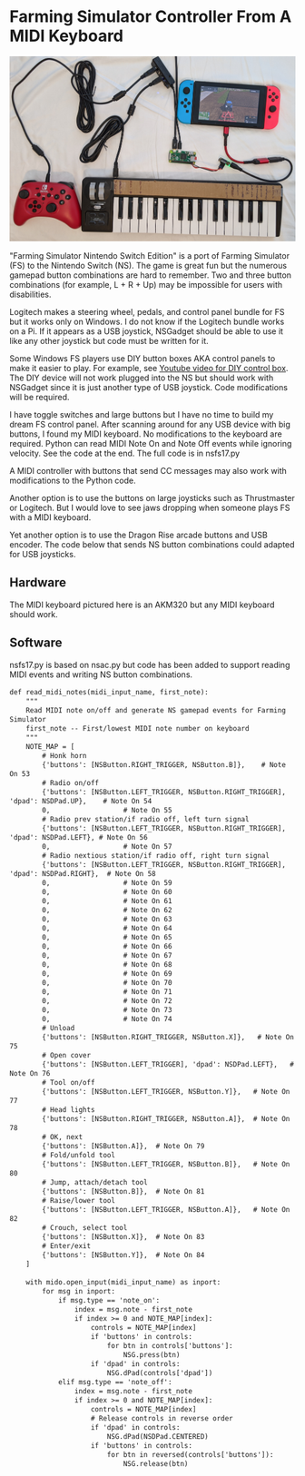 # Farming Simulator Controller From A MIDI Keyboard

![USB MIDI keyboard controlling Farming Simulator on Nintendo Switch](./images/farm_sim_midi.jpg)

"Farming Simulator Nintendo Switch Edition" is a port of Farming Simulator (FS)
to the Nintendo Switch (NS). The game is great fun but the numerous gamepad
button combinations are hard to remember. Two and three button combinations
(for example, L + R + Up) may be impossible for users with disabilities.

Logitech makes a steering wheel, pedals, and control panel bundle for FS but it
works only on Windows. I do not know if the Logitech bundle works on a Pi. If
it appears as a USB joystick, NSGadget should be able to use it like any other
joystick but code must be written for it.

Some Windows FS players use DIY button boxes AKA control panels to make it
easier to play. For example, see [Youtube video for DIY control box](https://www.youtube.com/watch?v=Z7Sc4MJ8RPM).
The DIY device will not work plugged into the NS but should work with NSGadget
since it is just another type of USB joystick. Code modifications will be
required.

I have toggle switches and large buttons but I have no time to build my dream
FS control panel. After scanning around for any USB device with big
buttons, I found my MIDI keyboard. No modifications to the keyboard are
required. Python can read MIDI Note On and Note Off events while ignoring velocity.
See the code at the end. The full code is in nsfs17.py

A MIDI controller with buttons that send CC messages may also work with
modifications to the Python code.

Another option is to use the buttons on large joysticks such as Thrustmaster or
Logitech. But I would love to see jaws dropping when someone plays FS with a
MIDI keyboard.

Yet another option is to use the Dragon Rise arcade buttons and USB encoder.
The code below that sends NS button combinations could adapted for USB
joysticks.

## Hardware

The MIDI keyboard pictured here is an AKM320 but any MIDI keyboard should work.

## Software

nsfs17.py is based on nsac.py but code has been added to support reading MIDI
events and writing NS button combinations.

```
def read_midi_notes(midi_input_name, first_note):
    """
    Read MIDI note on/off and generate NS gamepad events for Farming Simulator
    first_note -- First/lowest MIDI note number on keyboard
    """
    NOTE_MAP = [
        # Honk horn
        {'buttons': [NSButton.RIGHT_TRIGGER, NSButton.B]},    # Note On 53
        # Radio on/off
        {'buttons': [NSButton.LEFT_TRIGGER, NSButton.RIGHT_TRIGGER], 'dpad': NSDPad.UP},    # Note On 54
        0,                  # Note On 55
        # Radio prev station/if radio off, left turn signal
        {'buttons': [NSButton.LEFT_TRIGGER, NSButton.RIGHT_TRIGGER], 'dpad': NSDPad.LEFT}, # Note On 56
        0,                  # Note On 57
        # Radio nextious station/if radio off, right turn signal
        {'buttons': [NSButton.LEFT_TRIGGER, NSButton.RIGHT_TRIGGER], 'dpad': NSDPad.RIGHT},  # Note On 58
        0,                  # Note On 59
        0,                  # Note On 60
        0,                  # Note On 61
        0,                  # Note On 62
        0,                  # Note On 63
        0,                  # Note On 64
        0,                  # Note On 65
        0,                  # Note On 66
        0,                  # Note On 67
        0,                  # Note On 68
        0,                  # Note On 69
        0,                  # Note On 70
        0,                  # Note On 71
        0,                  # Note On 72
        0,                  # Note On 73
        0,                  # Note On 74
        # Unload
        {'buttons': [NSButton.RIGHT_TRIGGER, NSButton.X]},   # Note On 75
        # Open cover
        {'buttons': [NSButton.LEFT_TRIGGER], 'dpad': NSDPad.LEFT},   # Note On 76
        # Tool on/off
        {'buttons': [NSButton.LEFT_TRIGGER, NSButton.Y]},   # Note On 77
        # Head lights
        {'buttons': [NSButton.RIGHT_TRIGGER, NSButton.A]},  # Note On 78
        # OK, next
        {'buttons': [NSButton.A]},  # Note On 79
        # Fold/unfold tool
        {'buttons': [NSButton.LEFT_TRIGGER, NSButton.B]},   # Note On 80
        # Jump, attach/detach tool
        {'buttons': [NSButton.B]},  # Note On 81
        # Raise/lower tool
        {'buttons': [NSButton.LEFT_TRIGGER, NSButton.A]},   # Note On 82
        # Crouch, select tool
        {'buttons': [NSButton.X]},  # Note On 83
        # Enter/exit
        {'buttons': [NSButton.Y]},  # Note On 84
    ]

    with mido.open_input(midi_input_name) as inport:
        for msg in inport:
            if msg.type == 'note_on':
                index = msg.note - first_note
                if index >= 0 and NOTE_MAP[index]:
                    controls = NOTE_MAP[index]
                    if 'buttons' in controls:
                        for btn in controls['buttons']:
                            NSG.press(btn)
                    if 'dpad' in controls:
                        NSG.dPad(controls['dpad'])
            elif msg.type == 'note_off':
                index = msg.note - first_note
                if index >= 0 and NOTE_MAP[index]:
                    controls = NOTE_MAP[index]
                    # Release controls in reverse order
                    if 'dpad' in controls:
                        NSG.dPad(NSDPad.CENTERED)
                    if 'buttons' in controls:
                        for btn in reversed(controls['buttons']):
                            NSG.release(btn)

```
